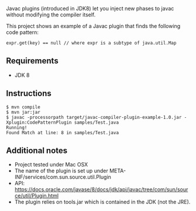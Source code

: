 Javac plugins (introduced in JDK8) let you inject new phases to javac without modifying the compiler itself.

This project shows an example of a Javac plugin that finds the following code pattern:

`
expr.get(key) == null // where expr is a subtype of java.util.Map
`

## Requirements

* JDK 8

## Instructions
```
$ mvn compile
$ mvn jar:jar
$ javac -processorpath target/javac-compiler-plugin-example-1.0.jar -Xplugin:CodePatternPlugin samples/Test.java 
Running!
Found Match at line: 8 in samples/Test.java
```

## Additional notes

* Project tested under Mac OSX
* The name of the plugin is set up under META-INF/services/com.sun.source.util.Plugin
* API: https://docs.oracle.com/javase/8/docs/jdk/api/javac/tree/com/sun/source/util/Plugin.html
* The plugin relies on tools.jar which is contained in the JDK (not the JRE). 